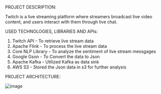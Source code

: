 PROJECT DESCRIPTION:  

Twitch is a live streaming platform where streamers broadcast live video content, and users interact with them through live chat.  

 USED TECHNOLOGIES, LIBRARIES AND APIs:
 1. Twitch API       -  To retrieve live stream data
 2. Apache Flink     -  To process the live stream data
 3. Core NLP Library -  To analyze the sentiment of live stream messgages
 4. Google Gson      -  To Convert the data to Json
 5. Apache Kafka     -  Utilized Kafka as data sink
 6. AWS S3           -  Stored the Json data in s3 for further analysis
    
 PROJECT ARCHITECTURE:  
 
![image](https://github.com/Swathi-Reddy1408/live-stream-chat-sentiment-analysis/assets/52827609/25c7b745-c9d2-449b-abb9-425601739248)  
